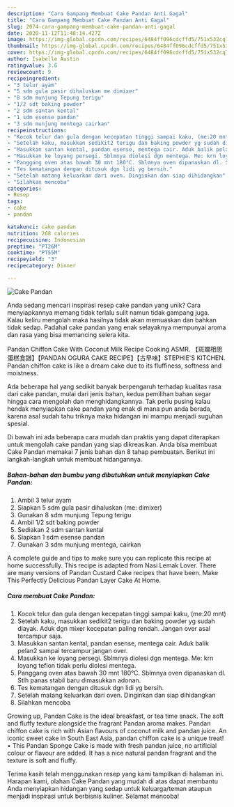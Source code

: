 ```yaml
---
description: "Cara Gampang Membuat Cake Pandan Anti Gagal"
title: "Cara Gampang Membuat Cake Pandan Anti Gagal"
slug: 2074-cara-gampang-membuat-cake-pandan-anti-gagal
date: 2020-11-12T11:48:14.427Z
image: https://img-global.cpcdn.com/recipes/6484ff096cdcffd5/751x532cq70/cake-pandan-foto-resep-utama.jpg
thumbnail: https://img-global.cpcdn.com/recipes/6484ff096cdcffd5/751x532cq70/cake-pandan-foto-resep-utama.jpg
cover: https://img-global.cpcdn.com/recipes/6484ff096cdcffd5/751x532cq70/cake-pandan-foto-resep-utama.jpg
author: Isabelle Austin
ratingvalue: 3.6
reviewcount: 9
recipeingredient:
- "3 telur ayam"
- "5 sdm gula pasir dihaluskan me dimixer"
- "8 sdm munjung Tepung terigu"
- "1/2 sdt baking powder"
- "2 sdm santan kental"
- "1 sdm esense pandan"
- "3 sdm munjung mentega cairkan"
recipeinstructions:
- "Kocok telur dan gula dengan kecepatan tinggi sampai kaku, (me:20 mnt)"
- "Setelah kaku, masukkan sedikit2 terigu dan baking powder yg sudah diayak. Aduk dgn mixer kecepatan paling rendah. Jangan over asal tercampur saja."
- "Masukkan santan kental, pandan esense, mentega cair. Aduk balik pelan2 sampai tercampur jangan over."
- "Masukkan ke loyang persegi. Sblmnya diolesi dgn mentega. Me: krn loyang teflon tidak perlu diolesi mentega."
- "Panggang oven atas bawah 30 mnt 180°C. Sblmnya oven dipanaskan dl. Stlh panas stabil baru dimasukkan adonan."
- "Tes kematangan dengan ditusuk dgn lidi yg bersih."
- "Setelah matang keluarkan dari oven. Dinginkan dan siap dihidangkan"
- "Silahkan mencoba"
categories:
- Resep
tags:
- cake
- pandan

katakunci: cake pandan 
nutrition: 268 calories
recipecuisine: Indonesian
preptime: "PT26M"
cooktime: "PT55M"
recipeyield: "3"
recipecategory: Dinner

---
```



![Cake Pandan](https://img-global.cpcdn.com/recipes/6484ff096cdcffd5/751x532cq70/cake-pandan-foto-resep-utama.jpg)

Anda sedang mencari inspirasi resep cake pandan yang unik? Cara menyiapkannya memang tidak terlalu sulit namun tidak gampang juga. Kalau keliru mengolah maka hasilnya tidak akan memuaskan dan bahkan tidak sedap. Padahal cake pandan yang enak selayaknya mempunyai aroma dan rasa yang bisa memancing selera kita.

Pandan Chiffon Cake With Coconut Milk Recipe Cooking ASMR. 【斑斕相思蛋糕食譜】【PANDAN OGURA CAKE RECIPE】【古早味】STEPHIE&#39;S KITCHEN. Pandan chiffon cake is like a dream cake due to its fluffiness, softness and moistness.

Ada beberapa hal yang sedikit banyak berpengaruh terhadap kualitas rasa dari cake pandan, mulai dari jenis bahan, kedua pemilihan bahan segar hingga cara mengolah dan menghidangkannya. Tak perlu pusing kalau hendak menyiapkan cake pandan yang enak di mana pun anda berada, karena asal sudah tahu triknya maka hidangan ini mampu menjadi suguhan spesial.


Di bawah ini ada beberapa cara mudah dan praktis yang dapat diterapkan untuk mengolah cake pandan yang siap dikreasikan. Anda bisa membuat Cake Pandan memakai 7 jenis bahan dan 8 tahap pembuatan. Berikut ini langkah-langkah untuk membuat hidangannya.

<!--inarticleads1-->

##### Bahan-bahan dan bumbu yang dibutuhkan untuk menyiapkan Cake Pandan:

1. Ambil 3 telur ayam
1. Siapkan 5 sdm gula pasir dihaluskan (me: dimixer)
1. Gunakan 8 sdm munjung Tepung terigu
1. Ambil 1/2 sdt baking powder
1. Sediakan 2 sdm santan kental
1. Siapkan 1 sdm esense pandan
1. Gunakan 3 sdm munjung mentega, cairkan


A complete guide and tips to make sure you can replicate this recipe at home successfully. This recipe is adapted from Nasi Lemak Lover. There are many versions of Pandan Custard Cake recipes that have been. Make This Perfectly Delicious Pandan Layer Cake At Home. 

<!--inarticleads2-->

##### Cara membuat Cake Pandan:

1. Kocok telur dan gula dengan kecepatan tinggi sampai kaku, (me:20 mnt)
1. Setelah kaku, masukkan sedikit2 terigu dan baking powder yg sudah diayak. Aduk dgn mixer kecepatan paling rendah. Jangan over asal tercampur saja.
1. Masukkan santan kental, pandan esense, mentega cair. Aduk balik pelan2 sampai tercampur jangan over.
1. Masukkan ke loyang persegi. Sblmnya diolesi dgn mentega. Me: krn loyang teflon tidak perlu diolesi mentega.
1. Panggang oven atas bawah 30 mnt 180°C. Sblmnya oven dipanaskan dl. Stlh panas stabil baru dimasukkan adonan.
1. Tes kematangan dengan ditusuk dgn lidi yg bersih.
1. Setelah matang keluarkan dari oven. Dinginkan dan siap dihidangkan
1. Silahkan mencoba


Growing up, Pandan Cake is the ideal breakfast, or tea time snack. The soft and fluffy texture alongside the fragrant Pandan aroma makes. Pandan chiffon cake is rich with Asian flavours of coconut milk and pandan juice. An iconic sweet cake in South East Asia, pandan chiffon cake is a unique treat! • This Pandan Sponge Cake is made with fresh pandan juice, no artificial colour or flavour are added. It has a nice natural pandan fragrant and the texture is soft and fluffy. 

Terima kasih telah menggunakan resep yang kami tampilkan di halaman ini. Harapan kami, olahan Cake Pandan yang mudah di atas dapat membantu Anda menyiapkan hidangan yang sedap untuk keluarga/teman ataupun menjadi inspirasi untuk berbisnis kuliner. Selamat mencoba!
